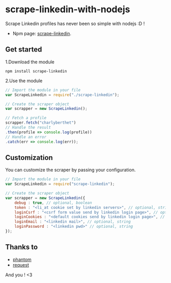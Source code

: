 

# scrape-linkedin-with-nodejs
Scrape Linkedin profiles has never been so simple with nodejs :D !


 * Npm page: [scrape-linkedin](https://github.com/jbt/markdown-editor).

## Get started

1.Download the module
```
npm install scrape-linkedin
```
2.Use the module
```javascript
// Import the module in your file
var ScrapeLinkedin = require("./scrape-linkedin");

// Create the scraper object
var scrapper = new ScrapeLinkedin();

// Fetch a profile
scrapper.fetch("charlyberthet")
// Handle the result
.then(profile => console.log(profile))
// Handle an error
.catch(err => console.log(err));
```


## Customization


You can customize the scraper by passing your configuration. 
```javascript
// Import the module in your file
var ScrapeLinkedin = require("scrape-linkedin");

// Create the scraper object
var scrapper = new ScrapeLinkedin({
	debug : true, // optional, boolean
    token : "<li_at cookie set by linkedin servers>", // optional, string
    loginCsrf : "<csrf form value send by linkedin login page>", // optional, string
    loginCookies : "<default cookies send by linkedin login page>", // optional, string
    loginEmail : "<linkedin mail>", // optional, string
    loginPassword : "<linkedin pwd>" // optional, string
});

```

## Thanks to

* [phantom](https://github.com/amir20/phantomjs-node)
* [request](https://github.com/request/request)


And you ! <3
